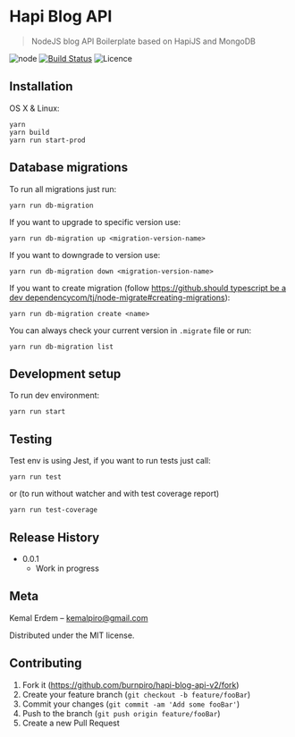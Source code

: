 # Hapi Blog API
> NodeJS blog API Boilerplate based on HapiJS and MongoDB


![[node][node-image]][node-image]
[![Build Status][travis-image]][travis-url]
![Licence][licence]

## Installation

OS X & Linux:

```
yarn
yarn build
yarn run start-prod
```

## Database migrations

To run all migrations just run:
```
yarn run db-migration
```

If you want to upgrade to specific version use:
```
yarn run db-migration up <migration-version-name>
```

If you want to downgrade to version use:
```
yarn run db-migration down <migration-version-name>
```

If you want to create migration (follow [https://github.should typescript be a dev dependencycom/tj/node-migrate#creating-migrations](https://github.com/tj/node-migrate#creating-migrations)):
```
yarn run db-migration create <name>
```

You can always check your current version in `.migrate` file or run:
```
yarn run db-migration list
```

## Development setup

To run dev environment:

```
yarn run start
```

## Testing

Test env is using Jest, if you want to run tests just call:

```
yarn run test
```

or (to run without watcher and with test coverage report)
```
yarn run test-coverage
```

## Release History

* 0.0.1
    * Work in progress

## Meta

Kemal Erdem – kemalpiro@gmail.com

Distributed under the MIT license.

## Contributing

1. Fork it (<https://github.com/burnpiro/hapi-blog-api-v2/fork>)
2. Create your feature branch (`git checkout -b feature/fooBar`)
3. Commit your changes (`git commit -am 'Add some fooBar'`)
4. Push to the branch (`git push origin feature/fooBar`)
5. Create a new Pull Request

<!-- Markdown link & img dfn's -->
[node-image]: https://img.shields.io/badge/node-10.x-brightgreen.svg?style=flat-square
[travis-image]: https://img.shields.io/travis/dbader/node-datadog-metrics/master.svg?style=flat-square
[travis-url]: https://travis-ci.org/dbader/node-datadog-metrics
[licence]: https://img.shields.io/github/license/mashape/apistatus.svg
